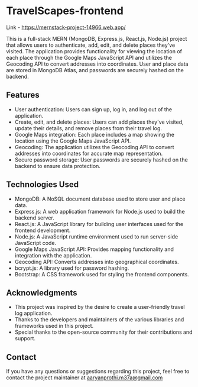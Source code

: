 # TravelScapes-frontend

Link - https://mernstack-project-14966.web.app/

This is a full-stack MERN (MongoDB, Express.js, React.js, Node.js) project that allows users to authenticate, add, edit, and delete places they've visited. The application provides functionality for viewing the location of each place through the Google Maps JavaScript API and utilizes the Geocoding API to convert addresses into coordinates. User and place data are stored in MongoDB Atlas, and passwords are securely hashed on the backend.

## Features

- User authentication: Users can sign up, log in, and log out of the application.
- Create, edit, and delete places: Users can add places they've visited, update their details, and remove places from their travel log.
- Google Maps integration: Each place includes a map showing the location using the Google Maps JavaScript API.
- Geocoding: The application utilizes the Geocoding API to convert addresses into coordinates for accurate map representation.
- Secure password storage: User passwords are securely hashed on the backend to ensure data protection.

## Technologies Used

- MongoDB: A NoSQL document database used to store user and place data.
- Express.js: A web application framework for Node.js used to build the backend server.
- React.js: A JavaScript library for building user interfaces used for the frontend development.
- Node.js: A JavaScript runtime environment used to run server-side JavaScript code.
- Google Maps JavaScript API: Provides mapping functionality and integration with the application.
- Geocoding API: Converts addresses into geographical coordinates.
- bcrypt.js: A library used for password hashing.
- Bootstrap: A CSS framework used for styling the frontend components.


## Acknowledgments

- This project was inspired by the desire to create a user-friendly travel log application.
- Thanks to the developers and maintainers of the various libraries and frameworks used in this project.
- Special thanks to the open-source community for their contributions and support.

## Contact

If you have any questions or suggestions regarding this project, feel free to contact the project maintainer at aaryanprothi.m37a@gmail.com
